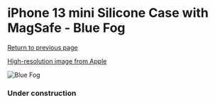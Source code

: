 # iPhone 13 mini Silicone Case with MagSafe - Blue Fog

[Return to previous page](/iphone_13)

[High-resolution image from Apple](https://store.storeimages.cdn-apple.com/8756/as-images.apple.com/is/MN5W3?wid=4500&hei=4500&fmt=png)

<div style="width: 384px"><img src="/everypreview/MN5W3.png" alt="Blue Fog"></div>

### Under construction
